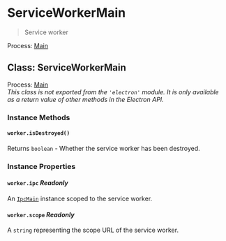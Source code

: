# ServiceWorkerMain

> Service worker

Process: [Main](../glossary.md#main-process)

## Class: ServiceWorkerMain

Process: [Main](../glossary.md#main-process)<br />
_This class is not exported from the `'electron'` module. It is only available as a return value of other methods in the Electron API._

### Instance Methods

#### `worker.isDestroyed()`

Returns `boolean` - Whether the service worker has been destroyed.

### Instance Properties

#### `worker.ipc` _Readonly_

An [`IpcMain`](ipc-main.md) instance scoped to the service worker.

#### `worker.scope` _Readonly_

A `string` representing the scope URL of the service worker.
